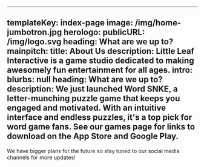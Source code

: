 ---
templateKey: index-page
image: /img/home-jumbotron.jpg
herologo:
  publicURL: /img/logo.svg
heading: What are we up to?
mainpitch:
  title: About Us
  description: Little Leaf Interactive is a game studio dedicated to making
    awesomely fun entertainment for all ages.
intro:
  blurbs: null
  heading: What are we up to?
  description: We just launched Word SNKE, a letter-munching puzzle game that keeps you engaged and motivated. With an intuitive interface and endless puzzles, it's a top pick for word game fans. See our games page for links to download on the App Store and Google Play.
  ---
  We have bigger plans for the future so stay tuned to our social media channels for more updates!